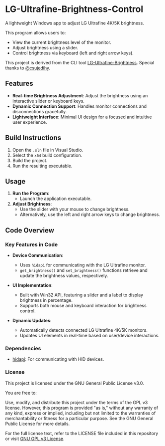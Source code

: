 # LG-Ultrafine-Brightness-Control

A lightweight Windows app to adjust LG Ultrafine 4K/5K brightness.

This program allows users to:
- View the current brightness level of the monitor.
- Adjust brightness using a slider.
- Control brightness via keyboard (left and right arrow keys).

This project is derived from the CLI tool [LG-Ultrafine-Brightness](https://github.com/csujedihy/LG-Ultrafine-Brightness). Special thanks to [@csujedihy](https://github.com/csujedihy). 

## Features

- **Real-time Brightness Adjustment**: Adjust the brightness using an interactive slider or keyboard keys.
- **Dynamic Connection Support**: Handles monitor connections and disconnections gracefully.
- **Lightweight Interface**: Minimal UI design for a focused and intuitive user experience.

## Build Instructions

1. Open the `.sln` file in Visual Studio.
2. Select the `x64` build configuration.
3. Build the project.
4. Run the resulting executable.

## Usage

1. **Run the Program**:
   - Launch the application executable.
2. **Adjust Brightness**:
   - Use the slider with your mouse to change brightness.
   - Alternatively, use the left and right arrow keys to change brightness.

## Code Overview

### Key Features in Code

- **Device Communication**:
  - Uses `hidapi` for communicating with the LG Ultrafine monitor.
  - `get_brightness()` and `set_brightness()` functions retrieve and update the brightness values, respectively.
  
- **UI Implementation**:
  - Built with Win32 API, featuring a slider and a label to display brightness in percentage.
  - Supports both mouse and keyboard interaction for brightness control.

- **Dynamic Updates**:
  - Automatically detects connected LG Ultrafine 4K/5K monitors.
  - Updates UI elements in real-time based on user/device interactions.

### Dependencies

- [hidapi](http://github.com/signal11/hidapi): For communicating with HID devices. 

### License

This project is licensed under the GNU General Public License v3.0.

You are free to:

Use, modify, and distribute this project under the terms of the GPL v3 license. However, this program is provided "as is," without any warranty of any kind, express or implied, including but not limited to the warranties of merchantability or fitness for a particular purpose. See the GNU General Public License for more details.

For the full license text, refer to the LICENSE file included in this repository or visit [GNU GPL v3 License](https://www.gnu.org/licenses/gpl-3.0.en.html).
